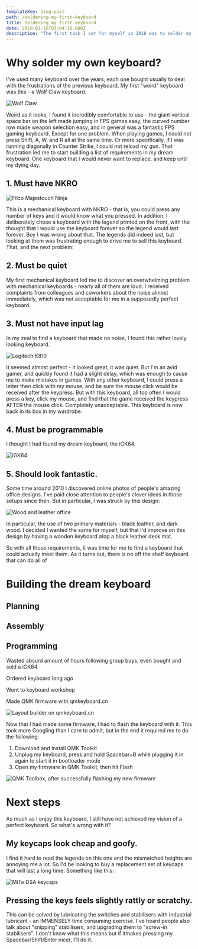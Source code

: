 ```yaml
---
templateKey: blog-post
path: /soldering-my-first-keyboard
title: Soldering my first keyboard
date: 2018-01-16T03:04:10.000Z
description: "The first task I set for myself in 2018 was to solder my own custom keyboard. Typing this post on the keyboard now, I can say this task was a massive success. \U0001F60D⌨"
---
```

# Why solder my own keyboard?

I've used many keyboard over the years, each one bought usually to deal with the frustrations of the previous keyboard. My first "weird" keyboard was this - a Wolf Claw keyboard. 

![Wolf Claw](/img/wolfclaw.jpg)

Weird as it looks, I found it incredibly comfortable to use - the giant vertical space bar on the left made jumping in FPS games easy, the curved number row made weapon selection easy, and in general was a fantastic FPS gaming keyboard. Except for one problem. When playing games, I could not press Shift, A, W, and R all at the same time. Or more specifically, if I was running diagonally in Counter Strike, I could not reload my gun. That frustration led me to start building a list of requirements in my dream keyboard. One keyboard that I would never want to replace, and keep until my dying day.

## 1. Must have NKRO

![Filco Majestouch Ninja](/img/filco_majestouch_ninja_black_us_large.jpg)

This is a mechanical keyboard with NKRO - that is, you could press any number of keys and it would know what you pressed. In addition, I deliberately chose a keyboard with the legend printed on the front, with the thought that I would use the keyboard forever so the legend would last forever. Boy I was wrong about that. The legends did indeed last, but looking at them was frustrating enough to drive me to sell this keyboard. That, and the next problem:

## 2. Must be quiet

My first mechanical keyboard led me to discover an overwhelming problem with mechanical keyboards - nearly all of them are loud. I received complaints from colleagues and coworkers about the noise almost immediately, which was not acceptable for me in a supposedly perfect keyboard.

## 3. Must not have input lag

In my zeal to find a keyboard that made no noise, I found this rather lovely looking keyboard.

![Logitech K810](/img/logitech_k810.jpg)

It seemed almost perfect - it looked great, it was quiet. But I'm an avid gamer, and quickly found it had a slight delay, which was enough to cause me to make mistakes in games. With any other keyboard, I could press a letter then click with my mouse, and be sure the mouse click would be received after the keypress. But with this keyboard, all too often I would press a key, click my mouse, and find that the game received the keypress AFTER the mouse click. Completely unacceptable. This keyboard is now back in its box in my wardrobe.

## 4. Must be programmable

I thought I had found my dream keyboard, the iGK64.

![iGK64](/img/img_20171107_233321.jpg)



## 5. Should look fantastic.

Some time around 2010 I discovered online photos of people's amazing office designs. I've paid close attention to people's clever ideas in those setups since then. But in particular, I was struck by this design:

![Wood and leather office](/img/wood_and_leather.jpg)

In particular, the use of two primary materials - black leather, and dark wood. I decided I wanted the same for myself, but that I'd improve on this design by having a wooden keyboard atop a black leather desk mat.

So with all those requirements, it was time for me to find a keyboard that could actually meet them. As it turns out, there is no off the shelf keyboard that can do all of 

# Building the dream keyboard

## Planning

## Assembly

## Programming

Wasted absurd amount of hours following group buys, even bought and sold a iGK64

Ordered keyboard long ago

Went to keyboard workshop

Made QMK firmware with qmkeyboard.cn

![Layout builder on qmkeyboard.cn](/img/firefox_2018-02-12_08-00-51.png)

Now that I had made some firmware, I had to flash the keyboard with it. This took more Googling than I care to admit, but in the end it required me to do the following:

1. Download and install QMK Toolkit
2. Unplug my keyboard, press and hold Spacebar+B while plugging it in again to start it in bootloader mode
3. Open my firmware in QMK Toolkit, then hit Flash

![QMK Toolbox, after successfully flashing my new firmware](/img/qmk_toolbox_2018-02-12_07-56-35.png)

# Next steps

As much as I enjoy this keyboard, I still have not achieved my vision of a perfect keyboard. So what's wrong with it?

## My keycaps look cheap and goofy.

I find it hard to read the legends on this one and the mismatched heights are annoying me a lot. So I'd be looking to buy a replacement set of keycaps that will last a long time. Something like this:

![MiTo DSA keycaps](/img/md-9678_20151105105359_83ce8bc132116eb3.jpg)

## Pressing the keys feels slightly rattly or scratchy.

This can be solved by lubricating the switches and stabilisers with industrial lubricant - an IMMENSELY time consuming exercise. I've heard people also talk about "snipping" stabilisers, and upgrading them to "screw-in stabilisers". I don't know what this means but if itmakes pressing my Spacebar/Shift/Enter nicer, I'll do it.
